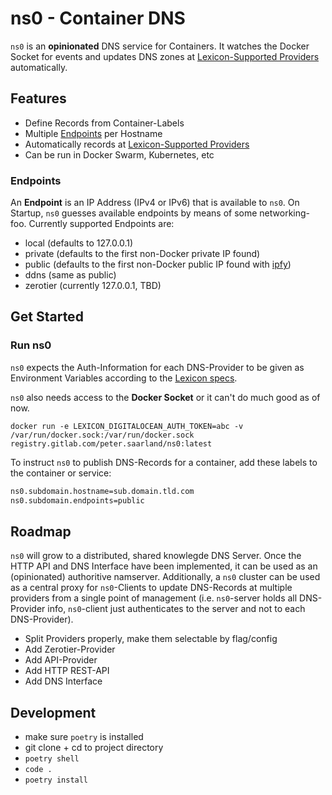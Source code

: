 # ns0 - Container DNS

`ns0` is an **opinionated** DNS service for Containers. It watches the Docker Socket for events and updates DNS zones at [Lexicon-Supported Providers](https://github.com/AnalogJ/lexicon#providers) automatically.

## Features

* Define Records from Container-Labels
* Multiple [Endpoints](#endpoints) per Hostname
* Automatically records at [Lexicon-Supported Providers](https://github.com/AnalogJ/lexicon#providers)
* Can be run in Docker Swarm, Kubernetes, etc

### Endpoints

An **Endpoint** is an IP Address (IPv4 or IPv6) that is available to `ns0`. On Startup, `ns0` guesses available endpoints by means of some networking-foo. Currently supported Endpoints are:

* local (defaults to 127.0.0.1)
* private (defaults to the first non-Docker private IP found)
* public (defaults to the first non-Docker public IP found with [ipfy](https://api.ipify.org))
* ddns (same as public)
* zerotier (currently 127.0.0.1, TBD)

## Get Started

### Run ns0

`ns0` expects the Auth-Information for each DNS-Provider to be given as Environment Variables according to the [Lexicon specs](https://github.com/AnalogJ/lexicon#authentication).

`ns0` also needs access to the **Docker Socket** or it can't do much good as of now.

`docker run -e LEXICON_DIGITALOCEAN_AUTH_TOKEN=abc -v /var/run/docker.sock:/var/run/docker.sock registry.gitlab.com/peter.saarland/ns0:latest`

To instruct `ns0` to publish DNS-Records for a container, add these labels to the container or service:

```bash
ns0.subdomain.hostname=sub.domain.tld.com
ns0.subdomain.endpoints=public
```

## Roadmap

`ns0` will grow to a distributed, shared knowlegde DNS Server. Once the HTTP API and DNS Interface have been implemented, it can be used as an (opinionated) authoritive namserver. Additionally, a `ns0` cluster can be used as a central proxy for `ns0`-Clients to update DNS-Records at multiple providers from a single point of management (i.e. `ns0`-server holds all DNS-Provider info, `ns0`-client just authenticates to the server and not to each DNS-Provider).

* Split Providers properly, make them selectable by flag/config
* Add Zerotier-Provider
* Add API-Provider
* Add HTTP REST-API
* Add DNS Interface

## Development

* make sure `poetry` is installed
* git clone + cd to project directory
* `poetry shell`
* `code .`
* `poetry install`
